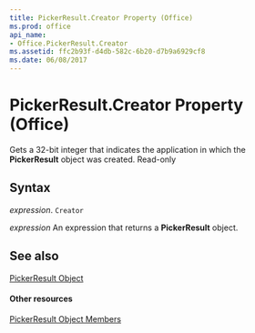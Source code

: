 ```yaml
---
title: PickerResult.Creator Property (Office)
ms.prod: office
api_name:
- Office.PickerResult.Creator
ms.assetid: ffc2b93f-d4db-582c-6b20-d7b9a6929cf8
ms.date: 06/08/2017
---
```



# PickerResult.Creator Property (Office)

Gets a 32-bit integer that indicates the application in which the  **PickerResult** object was created. Read-only


## Syntax

 _expression_. `Creator`

 _expression_ An expression that returns a **PickerResult** object.


## See also


[PickerResult Object](pickerresult-object-office.md)
#### Other resources


[PickerResult Object Members](pickerresult-members-office.md)

